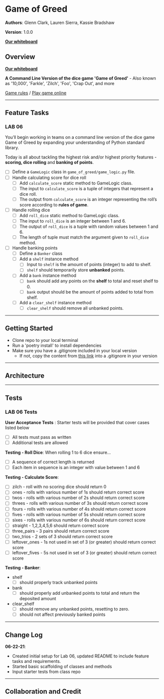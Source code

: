 # Game of Greed

**Authors**: Glenn Clark, Lauren Sierra, Kassie Bradshaw

**Version**: 1.0.0

**[Our whiteboard](https://lucid.app/lucidchart/e1fbad30-80be-4c91-a42e-96ce5bdd84a7/edit?referringApp=slack&shared=true&page=0_0#)**

## Overview

**[Our whiteboard](https://lucid.app/lucidchart/e1fbad30-80be-4c91-a42e-96ce5bdd84a7/edit?referringApp=slack&shared=true&page=0_0#)**

**A Command Line Version of the dice game 'Game of Greed'** - Also known as '10,000', 'Farkle', 'Zilch', 'Foo', 'Crap Out', and more

[Game rules](https://en.wikipedia.org/wiki/Dice_10000) / [Play game online](http://www.playonlinedicegames.com/farkle)

----

## Feature Tasks

### LAB 06

You’ll begin working in teams on a command line version of the dice game Game of Greed by expanding your understanding of Python standard library.

Today is all about tackling the highest risk and/or highest priority features - **scoring, dice rolling** and **banking of points**.

* [ ] Define a `GameLogic` class in `game_of_greed/game_logic.py` file.
* [ ] Handle calculating score for dice roll
  * [ ] Add `calculate_score` static method to GameLogic class.
  * [ ] The input to `calculate_score` is a tuple of integers that represent a dice roll.
  * [ ] The output from `calculate_score` is an integer representing the roll’s score according to **rules of game**.
  
* [ ] Handle rolling dice
  * [ ] Add `roll_dice` static method to GameLogic class.
  * [ ] The input to `roll_dice` is an integer between 1 and 6.
  * [ ] The output of `roll_dice` is a tuple with random values between 1 and 6.
  * [ ] The length of tuple must match the argument given to `roll_dice` method.

* [ ] Handle banking points
  * [ ] Define a `Banker` class
  * [ ] Add a `shelf` instance method
    * [ ] Input to `shelf` is the amount of points (integer) to add to shelf.
    * [ ] `shelf` should temporarily store **unbanked** points.
  * [ ] Add a `bank` instance method
    * [ ] `bank` should add any points on the **shelf** to total and reset shelf to 0.
    * [ ] `bank` output should be the amount of points added to total from shelf.
  * [ ] Add a `clear_shelf` instance method
    * [ ] `clear_shelf` should remove all unbanked points.

----

## Getting Started

* Clone repo to your local terminal
* Run a 'poetry install' to install dependencies
* Make sure you have a .gitignore included in your local version
  * If not, copy the content from [this link](https://github.com/codefellows/seattle-code-python-401n3/blob/main/.gitignore) into a .gitignore in your version 

----

## Architecture

----

## Tests

### LAB 06 Tests

**User Acceptance Tests** : Starter tests will be provided that cover cases listed below

* [ ] All tests must pass as written
* [ ] Additional tests are allowed

**Testing - Roll Dice**: When rolling 1 to 6 dice ensure…

* [ ] A sequence of correct length is returned
* [ ] Each item in sequence is an integer with value between 1 and 6

**Testing - Calculate Score**:

* [ ] zilch - roll with no scoring dice should return 0
* [ ] ones - rolls with various number of 1s should return correct score
* [ ] twos - rolls with various number of 2s should return correct score
* [ ] threes - rolls with various number of 3s should return correct score
* [ ] fours - rolls with various number of 4s should return correct score
* [ ] fives - rolls with various number of 5s should return correct score
* [ ] sixes - rolls with various number of 6s should return correct score
* [ ] straight - 1,2,3,4,5,6 should return correct score
* [ ] three_pairs - 3 pairs should return correct score
* [ ] two_trios - 2 sets of 3 should return correct score
* [ ] leftover_ones - 1s not used in set of 3 (or greater) should return correct score
* [ ] leftover_fives - 5s not used in set of 3 (or greater) should return correct score

**Testing - Banker**:

* shelf
  * [ ] should properly track unbanked points

* bank
  * [ ] should properly add unbanked points to total and return the deposited amount

* clear_shelf
  * [ ] should remove any unbanked points, resetting to zero.
  * [ ] should not affect previously banked points

----

## Change Log

**06-22-21**:

* Created initial setup for Lab 06, updated README to include feature tasks and requirements.
* Started basic scaffolding of classes and methods
* Input starter tests from class repo

----

## Collaboration and Credit
